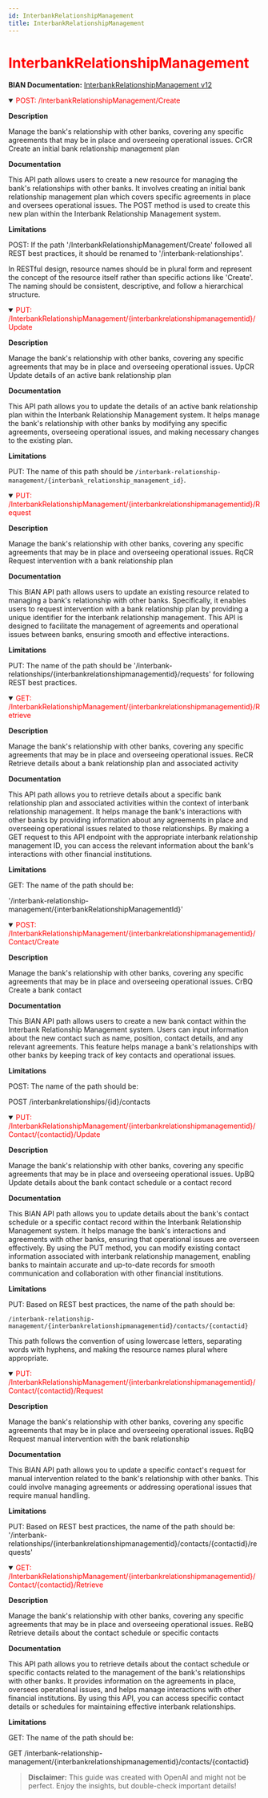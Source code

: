 ```yaml
---
id: InterbankRelationshipManagement
title: InterbankRelationshipManagement
---
```


<h1 style='color:red;'>InterbankRelationshipManagement</h1>

**BIAN Documentation:** [InterbankRelationshipManagement v12](https://app.swaggerhub.com/apis/BIAN-3/InterbankRelationshipManagement/12.0.0)

<details open>
  <summary><span style='color:red;'>POST: /InterbankRelationshipManagement/Create</span></summary>

  **Description**

  Manage the bank's relationship with other banks, covering any specific agreements that may be in place and overseeing operational issues. CrCR Create an initial bank relationship management plan

  **Documentation**

  This API path allows users to create a new resource for managing the bank's relationships with other banks. It involves creating an initial bank relationship management plan which covers specific agreements in place and oversees operational issues. The POST method is used to create this new plan within the Interbank Relationship Management system.

  **Limitations**

  POST: If the path '/InterbankRelationshipManagement/Create' followed all REST best practices, it should be renamed to '/interbank-relationships'. 

In RESTful design, resource names should be in plural form and represent the concept of the resource itself rather than specific actions like 'Create'. The naming should be consistent, descriptive, and follow a hierarchical structure.

</details>

<details open>
  <summary><span style='color:red;'>PUT: /InterbankRelationshipManagement/{interbankrelationshipmanagementid}/Update</span></summary>

  **Description**

  Manage the bank's relationship with other banks, covering any specific agreements that may be in place and overseeing operational issues. UpCR Update details of an active bank relationship plan

  **Documentation**

  This API path allows you to update the details of an active bank relationship plan within the Interbank Relationship Management system. It helps manage the bank's relationship with other banks by modifying any specific agreements, overseeing operational issues, and making necessary changes to the existing plan.

  **Limitations**

  PUT: The name of this path should be `/interbank-relationship-management/{interbank_relationship_management_id}`.

</details>

<details open>
  <summary><span style='color:red;'>PUT: /InterbankRelationshipManagement/{interbankrelationshipmanagementid}/Request</span></summary>

  **Description**

  Manage the bank's relationship with other banks, covering any specific agreements that may be in place and overseeing operational issues. RqCR Request intervention with a bank relationship plan

  **Documentation**

  This BIAN API path allows users to update an existing resource related to managing a bank's relationship with other banks. Specifically, it enables users to request intervention with a bank relationship plan by providing a unique identifier for the interbank relationship management. This API is designed to facilitate the management of agreements and operational issues between banks, ensuring smooth and effective interactions.

  **Limitations**

  PUT: The name of the path should be '/interbank-relationships/{interbankrelationshipmanagementid}/requests' for following REST best practices.

</details>

<details open>
  <summary><span style='color:red;'>GET: /InterbankRelationshipManagement/{interbankrelationshipmanagementid}/Retrieve</span></summary>

  **Description**

  Manage the bank's relationship with other banks, covering any specific agreements that may be in place and overseeing operational issues. ReCR Retrieve details about a bank relationship plan and associated activity

  **Documentation**

  This API path allows you to retrieve details about a specific bank relationship plan and associated activities within the context of interbank relationship management. It helps manage the bank's interactions with other banks by providing information about any agreements in place and overseeing operational issues related to those relationships. By making a GET request to this API endpoint with the appropriate interbank relationship management ID, you can access the relevant information about the bank's interactions with other financial institutions.

  **Limitations**

  GET: The name of the path should be:

'/interbank-relationship-management/{interbankRelationshipManagementId}'

</details>

<details open>
  <summary><span style='color:red;'>POST: /InterbankRelationshipManagement/{interbankrelationshipmanagementid}/Contact/Create</span></summary>

  **Description**

  Manage the bank's relationship with other banks, covering any specific agreements that may be in place and overseeing operational issues. CrBQ Create a bank contact

  **Documentation**

  This BIAN API path allows users to create a new bank contact within the Interbank Relationship Management system. Users can input information about the new contact such as name, position, contact details, and any relevant agreements. This feature helps manage a bank's relationships with other banks by keeping track of key contacts and operational issues.

  **Limitations**

  POST: The name of the path should be:

POST /interbankrelationships/{id}/contacts

</details>

<details open>
  <summary><span style='color:red;'>PUT: /InterbankRelationshipManagement/{interbankrelationshipmanagementid}/Contact/{contactid}/Update</span></summary>

  **Description**

  Manage the bank's relationship with other banks, covering any specific agreements that may be in place and overseeing operational issues. UpBQ Update details about the bank contact schedule or a contact record

  **Documentation**

  This BIAN API path allows you to update details about the bank's contact schedule or a specific contact record within the Interbank Relationship Management system. It helps manage the bank's interactions and agreements with other banks, ensuring that operational issues are overseen effectively. By using the PUT method, you can modify existing contact information associated with interbank relationship management, enabling banks to maintain accurate and up-to-date records for smooth communication and collaboration with other financial institutions.

  **Limitations**

  PUT: Based on REST best practices, the name of the path should be:

```
/interbank-relationship-management/{interbankrelationshipmanagementid}/contacts/{contactid}
```

This path follows the convention of using lowercase letters, separating words with hyphens, and making the resource names plural where appropriate.

</details>

<details open>
  <summary><span style='color:red;'>PUT: /InterbankRelationshipManagement/{interbankrelationshipmanagementid}/Contact/{contactid}/Request</span></summary>

  **Description**

  Manage the bank's relationship with other banks, covering any specific agreements that may be in place and overseeing operational issues. RqBQ Request manual intervention with the bank relationship

  **Documentation**

  This BIAN API path allows you to update a specific contact's request for manual intervention related to the bank's relationship with other banks. This could involve managing agreements or addressing operational issues that require manual handling.

  **Limitations**

  PUT: Based on REST best practices, the name of the path should be:
'/interbank-relationships/{interbankrelationshipmanagementid}/contacts/{contactid}/requests'

</details>

<details open>
  <summary><span style='color:red;'>GET: /InterbankRelationshipManagement/{interbankrelationshipmanagementid}/Contact/{contactid}/Retrieve</span></summary>

  **Description**

  Manage the bank's relationship with other banks, covering any specific agreements that may be in place and overseeing operational issues. ReBQ Retrieve details about the contact schedule or specific contacts

  **Documentation**

  This API path allows you to retrieve details about the contact schedule or specific contacts related to the management of the bank's relationships with other banks. It provides information on the agreements in place, oversees operational issues, and helps manage interactions with other financial institutions. By using this API, you can access specific contact details or schedules for maintaining effective interbank relationships.

  **Limitations**

  GET: The name of the path should be:

GET /interbank-relationship-management/{interbankrelationshipmanagementid}/contacts/{contactid}

</details>

> **Disclaimer:** This guide was created with OpenAI and might not be perfect. Enjoy the insights, but double-check important details!
